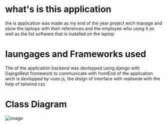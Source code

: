 # what's is this application #
the is application was made as my end of the year project wich manage and store the laptops with their references
and the employee who using it as well as the list software that is installed on the laptop

# laungages and Frameworks used #

The of the application backend was devlopped using django with DajngoRest fromework to communicate with frontEnd of the application 
wich is devlopped by vues js, the disign of interface with realisede with the help of tailwind css

# Class Diagram #

![image](https://user-images.githubusercontent.com/61920384/176323148-a66f4454-e655-48ff-b975-1feb6f70926a.png)

